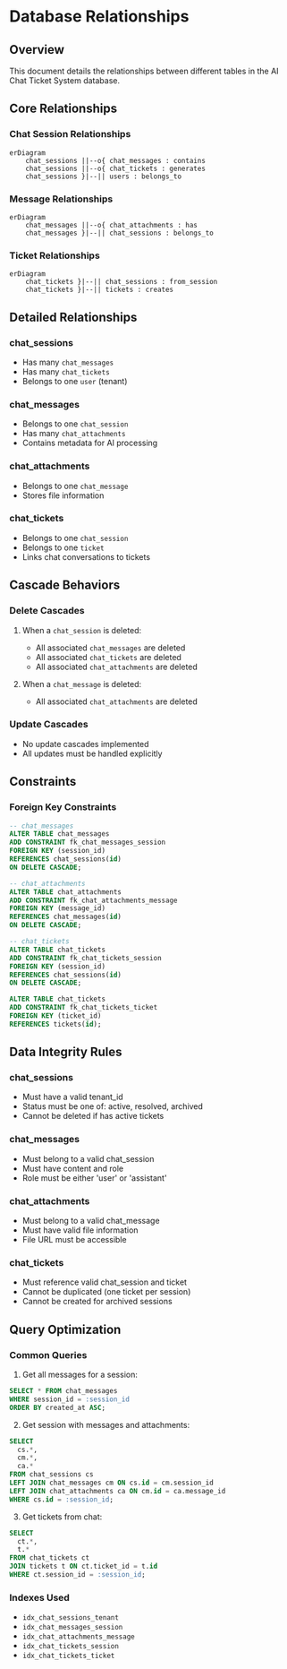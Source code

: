 # Database Relationships

## Overview
This document details the relationships between different tables in the AI Chat Ticket System database.

## Core Relationships

### Chat Session Relationships
```mermaid
erDiagram
    chat_sessions ||--o{ chat_messages : contains
    chat_sessions ||--o{ chat_tickets : generates
    chat_sessions }|--|| users : belongs_to
```

### Message Relationships
```mermaid
erDiagram
    chat_messages ||--o{ chat_attachments : has
    chat_messages }|--|| chat_sessions : belongs_to
```

### Ticket Relationships
```mermaid
erDiagram
    chat_tickets }|--|| chat_sessions : from_session
    chat_tickets }|--|| tickets : creates
```

## Detailed Relationships

### chat_sessions
- Has many `chat_messages`
- Has many `chat_tickets`
- Belongs to one `user` (tenant)

### chat_messages
- Belongs to one `chat_session`
- Has many `chat_attachments`
- Contains metadata for AI processing

### chat_attachments
- Belongs to one `chat_message`
- Stores file information

### chat_tickets
- Belongs to one `chat_session`
- Belongs to one `ticket`
- Links chat conversations to tickets

## Cascade Behaviors

### Delete Cascades
1. When a `chat_session` is deleted:
   - All associated `chat_messages` are deleted
   - All associated `chat_tickets` are deleted
   - All associated `chat_attachments` are deleted

2. When a `chat_message` is deleted:
   - All associated `chat_attachments` are deleted

### Update Cascades
- No update cascades implemented
- All updates must be handled explicitly

## Constraints

### Foreign Key Constraints
```sql
-- chat_messages
ALTER TABLE chat_messages
ADD CONSTRAINT fk_chat_messages_session
FOREIGN KEY (session_id)
REFERENCES chat_sessions(id)
ON DELETE CASCADE;

-- chat_attachments
ALTER TABLE chat_attachments
ADD CONSTRAINT fk_chat_attachments_message
FOREIGN KEY (message_id)
REFERENCES chat_messages(id)
ON DELETE CASCADE;

-- chat_tickets
ALTER TABLE chat_tickets
ADD CONSTRAINT fk_chat_tickets_session
FOREIGN KEY (session_id)
REFERENCES chat_sessions(id)
ON DELETE CASCADE;

ALTER TABLE chat_tickets
ADD CONSTRAINT fk_chat_tickets_ticket
FOREIGN KEY (ticket_id)
REFERENCES tickets(id);
```

## Data Integrity Rules

### chat_sessions
- Must have a valid tenant_id
- Status must be one of: active, resolved, archived
- Cannot be deleted if has active tickets

### chat_messages
- Must belong to a valid chat_session
- Must have content and role
- Role must be either 'user' or 'assistant'

### chat_attachments
- Must belong to a valid chat_message
- Must have valid file information
- File URL must be accessible

### chat_tickets
- Must reference valid chat_session and ticket
- Cannot be duplicated (one ticket per session)
- Cannot be created for archived sessions

## Query Optimization

### Common Queries
1. Get all messages for a session:
```sql
SELECT * FROM chat_messages
WHERE session_id = :session_id
ORDER BY created_at ASC;
```

2. Get session with messages and attachments:
```sql
SELECT 
  cs.*,
  cm.*,
  ca.*
FROM chat_sessions cs
LEFT JOIN chat_messages cm ON cs.id = cm.session_id
LEFT JOIN chat_attachments ca ON cm.id = ca.message_id
WHERE cs.id = :session_id;
```

3. Get tickets from chat:
```sql
SELECT 
  ct.*,
  t.*
FROM chat_tickets ct
JOIN tickets t ON ct.ticket_id = t.id
WHERE ct.session_id = :session_id;
```

### Indexes Used
- `idx_chat_sessions_tenant`
- `idx_chat_messages_session`
- `idx_chat_attachments_message`
- `idx_chat_tickets_session`
- `idx_chat_tickets_ticket` 